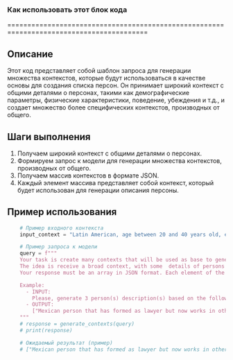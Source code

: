 ### Как использовать этот блок кода
=========================================================================================

Описание
-------------------------
Этот код представляет собой шаблон запроса для генерации множества контекстов, которые будут использоваться в качестве основы для создания списка персон. Он принимает широкий контекст с общими деталями о персонах, такими как демографические параметры, физические характеристики, поведение, убеждения и т.д., и создает множество более специфических контекстов, производных от общего.

Шаги выполнения
-------------------------
1.  Получаем широкий контекст с общими деталями о персонах.
2.  Формируем запрос к модели для генерации множества контекстов, производных от общего.
3.  Получаем массив контекстов в формате JSON.
4.  Каждый элемент массива представляет собой контекст, который будет использован для генерации описания персоны.

Пример использования
-------------------------

```python
    # Пример входного контекста
    input_context = "Latin American, age between 20 and 40 years old, economic status can vary between poor and rich, it can be religious or not, it can be married or not, it can have children or not, it can be a professional or not, it can be a worker or not"

    # Пример запроса к модели
    query = f"""
    Your task is create many contexts that will be used as base to generate a list of persons.
    The idea is receive a broad context, with some  details of persons we want to generate, like demographics parameters, physical characteristics, behaviors, believes, etc; and then create many other contexts, more specifics, but derivaded of the more generic one.
    Your response must be an array in JSON format. Each element of the array must be a context that will be used to generate a person description.

    Example:
      - INPUT:
        Please, generate 3 person(s) description(s) based on the following broad context: Latin American, age between 20 and 40 years old, economic status can vary between poor and rich, it can be religious or not, it can be married or not, it can have children or not, it can be a professional or not, it can be a worker or not
      - OUTPUT:
        ["Mexican person that has formed as lawyer but now works in other are, is single, like sports and movies", "Create a Brazilian person that is a doctor, like pets and the nature and love heavy metal.", "Create a Colombian person that is a lawyer, like to read and drink coffee and is married with 2 children."]
    """
    # response = generate_contexts(query)
    # print(response)

    # Ожидаемый результат (пример)
    # ["Mexican person that has formed as lawyer but now works in other are, is single, like sports and movies", "Create a Brazilian person that is a doctor, like pets and the nature and love heavy metal.", "Create a Colombian person that is a lawyer, like to read and drink coffee and is married with 2 children."]
```